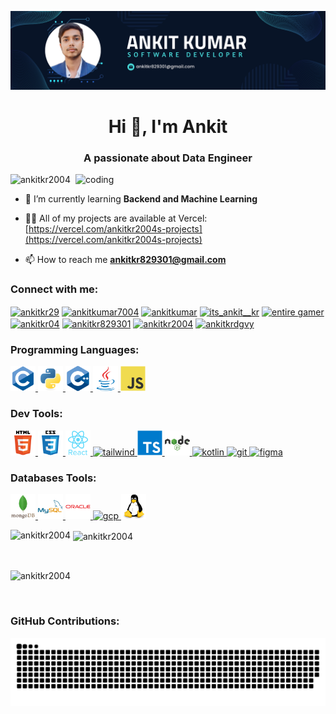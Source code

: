 ![link](https://github.com/Ankitkr2004/Ankitkr2004/blob/main/Navy%20Blue%20Geometric%20Technology%20LinkedIn%20Banner.png)

<h1 align="center">Hi 👋, I'm Ankit</h1>
<h3 align="center">A passionate about Data Engineer</h3>

<img align="right" alt="coding" width="400" src="https://cdn.dribbble.com/users/2131993/screenshots/4948736/thoughtworks-gif_dribbble.gif">

<p align="left"> <img src="https://komarev.com/ghpvc/?username=ankitkr2004&label=Profile%20views&color=0e75b6&style=flat" alt="ankitkr2004" /> </p>

- 🌱 I’m currently learning **Backend and Machine Learning**

- 👨‍💻 All of my projects are available at Vercel: [https://vercel.com/ankitkr2004s-projects](https://vercel.com/ankitkr2004s-projects)

- 📫 How to reach me **ankitkr829301@gmail.com**

<h3 align="left">Connect with me:</h3>
<p align="left">
<a href="https://twitter.com/ankitkr29" target="blank"><img align="center" src="https://raw.githubusercontent.com/rahuldkjain/github-profile-readme-generator/master/src/images/icons/Social/twitter.svg" alt="ankitkr29" height="30" width="40" /></a>
<a href="https://linkedin.com/in/ankitkumar7004" target="blank"><img align="center" src="https://raw.githubusercontent.com/rahuldkjain/github-profile-readme-generator/master/src/images/icons/Social/linked-in-alt.svg" alt="ankitkumar7004" height="30" width="40" /></a>
<a href="https://fb.com/ankitkumar" target="blank"><img align="center" src="https://raw.githubusercontent.com/rahuldkjain/github-profile-readme-generator/master/src/images/icons/Social/facebook.svg" alt="ankitkumar" height="30" width="40" /></a>
<a href="https://instagram.com/its_ankit__kr" target="blank"><img align="center" src="https://raw.githubusercontent.com/rahuldkjain/github-profile-readme-generator/master/src/images/icons/Social/instagram.svg" alt="its_ankit__kr" height="30" width="40" /></a>
<a href="https://www.youtube.com/c/entire gamer" target="blank"><img align="center" src="https://raw.githubusercontent.com/rahuldkjain/github-profile-readme-generator/master/src/images/icons/Social/youtube.svg" alt="entire gamer" height="30" width="40" /></a>
<a href="https://www.codechef.com/users/ankitkr04" target="blank"><img align="center" src="https://cdn.jsdelivr.net/npm/simple-icons@3.1.0/icons/codechef.svg" alt="ankitkr04" height="30" width="40" /></a>
<a href="https://www.hackerrank.com/ankitkr829301" target="blank"><img align="center" src="https://raw.githubusercontent.com/rahuldkjain/github-profile-readme-generator/master/src/images/icons/Social/hackerrank.svg" alt="ankitkr829301" height="30" width="40" /></a>
<a href="https://www.leetcode.com/ankitkr2004" target="blank"><img align="center" src="https://raw.githubusercontent.com/rahuldkjain/github-profile-readme-generator/master/src/images/icons/Social/leet-code.svg" alt="ankitkr2004" height="30" width="40" /></a>
<a href="https://auth.geeksforgeeks.org/user/ankitkrdgvy" target="blank"><img align="center" src="https://raw.githubusercontent.com/rahuldkjain/github-profile-readme-generator/master/src/images/icons/Social/geeks-for-geeks.svg" alt="ankitkrdgvy" height="30" width="40" /></a>
</p>

<h3 align="left">Programming Languages:</h3>
<p align="left">  <a href="https://www.cprogramming.com/" target="_blank" rel="noreferrer"> <img src="https://raw.githubusercontent.com/devicons/devicon/master/icons/c/c-original.svg" alt="c" width="40" height="40"/> </a> <a href="https://www.python.org" target="_blank" rel="noreferrer"> <img src="https://raw.githubusercontent.com/devicons/devicon/master/icons/python/python-original.svg" alt="python" width="40" height="40"/> </a><a href="https://www.w3schools.com/cpp/" target="_blank" rel="noreferrer"> <img src="https://raw.githubusercontent.com/devicons/devicon/master/icons/cplusplus/cplusplus-original.svg" alt="cplusplus" width="40" height="40"/> </a>  <a href="https://www.java.com" target="_blank" rel="noreferrer"> <img src="https://raw.githubusercontent.com/devicons/devicon/master/icons/java/java-original.svg" alt="java" width="40" height="40"/> </a> <a href="https://developer.mozilla.org/en-US/docs/Web/JavaScript" target="_blank" rel="noreferrer"> <img src="https://raw.githubusercontent.com/devicons/devicon/master/icons/javascript/javascript-original.svg" alt="javascript" width="40" height="40"/> </a>  
  <br/>
   <h3 align="left" >Dev Tools:</h3>
      <a href="https://www.w3.org/html/" target="_blank" rel="noreferrer"> <img src="https://raw.githubusercontent.com/devicons/devicon/master/icons/html5/html5-original-wordmark.svg" alt="html5" width="40" height="40"/> </a> <a href="https://www.w3schools.com/css/" target="_blank" rel="noreferrer"> <img src="https://raw.githubusercontent.com/devicons/devicon/master/icons/css3/css3-original-wordmark.svg" alt="css3" width="40" height="40"/> </a>
   <a href="https://reactjs.org/" target="_blank" rel="noreferrer"> <img src="https://raw.githubusercontent.com/devicons/devicon/master/icons/react/react-original-wordmark.svg" alt="react" width="40" height="40"/> </a> <a href="https://tailwindcss.com/" target="_blank" rel="noreferrer"> <img src="https://www.vectorlogo.zone/logos/tailwindcss/tailwindcss-icon.svg" alt="tailwind" width="40" height="40"/> </a> <a href="https://www.typescriptlang.org/" target="_blank" rel="noreferrer"> <img src="https://raw.githubusercontent.com/devicons/devicon/master/icons/typescript/typescript-original.svg" alt="typescript" width="40" height="40"/> </a>
   <a href="https://nodejs.org" target="_blank" rel="noreferrer"> <img src="https://raw.githubusercontent.com/devicons/devicon/master/icons/nodejs/nodejs-original-wordmark.svg" alt="nodejs" width="40" height="40"/> </a><a href="https://kotlinlang.org" target="_blank" rel="noreferrer"> <img src="https://www.vectorlogo.zone/logos/kotlinlang/kotlinlang-icon.svg" alt="kotlin" width="40" height="40"/> </a>  <a href="https://git-scm.com/" target="_blank" rel="noreferrer"> <img src="https://www.vectorlogo.zone/logos/git-scm/git-scm-icon.svg" alt="git" width="40" height="40"/> </a> <a href="https://www.figma.com/" target="_blank" rel="noreferrer"> <img src="https://www.vectorlogo.zone/logos/figma/figma-icon.svg" alt="figma" width="40" height="40"/> </a>
  <br/>
  <h3 align="left">Databases Tools:</h3>
   <a href="https://www.mongodb.com/" target="_blank" rel="noreferrer"> <img src="https://raw.githubusercontent.com/devicons/devicon/master/icons/mongodb/mongodb-original-wordmark.svg" alt="mongodb" width="40" height="40"/> </a>  <a href="https://www.mysql.com/" target="_blank" rel="noreferrer"> <img src="https://raw.githubusercontent.com/devicons/devicon/master/icons/mysql/mysql-original-wordmark.svg" alt="mysql" width="40" height="40"/> </a> <a href="https://www.oracle.com/" target="_blank" rel="noreferrer"> <img src="https://raw.githubusercontent.com/devicons/devicon/master/icons/oracle/oracle-original.svg" alt="oracle" width="40" height="40"/> </a> <a href="https://cloud.google.com" target="_blank" rel="noreferrer"> <img src="https://www.vectorlogo.zone/logos/google_cloud/google_cloud-icon.svg" alt="gcp" width="40" height="40"/> </a><a href="https://www.linux.org/" target="_blank" rel="noreferrer"> <img src="https://raw.githubusercontent.com/devicons/devicon/master/icons/linux/linux-original.svg" alt="linux" width="40" height="40"/> </a>

</p>

<p><img align="left" src="https://github-readme-stats.vercel.app/api/top-langs?username=ankitkr2004&show_icons=true&locale=en&layout=compact" alt="ankitkr2004" /></p>

<p>&nbsp;<img align="center" src="https://github-readme-stats.vercel.app/api?username=ankitkr2004&show_icons=true&locale=en" alt="ankitkr2004" /></p>
<br/>
<p><img align="center" src="https://github-readme-streak-stats.herokuapp.com/?user=ankitkr2004&" alt="ankitkr2004" /></p>  

<br/>
<h3 align="left">GitHub Contributions:</h3> 

![GitHub Snake dark](https://raw.githubusercontent.com/Ankitkr2004/Ankitkr2004/output/github-snake-dark.svg)

